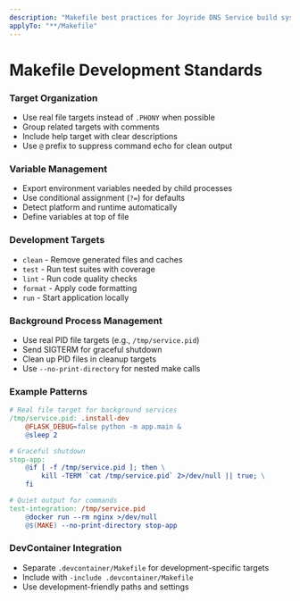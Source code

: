 ```yaml
---
description: "Makefile best practices for Joyride DNS Service build system"
applyTo: "**/Makefile"
---
```


# Makefile Development Standards

### Target Organization
- Use real file targets instead of `.PHONY` when possible
- Group related targets with comments
- Include help target with clear descriptions
- Use `@` prefix to suppress command echo for clean output

### Variable Management
- Export environment variables needed by child processes
- Use conditional assignment (`?=`) for defaults
- Detect platform and runtime automatically
- Define variables at top of file

### Development Targets
- `clean` - Remove generated files and caches
- `test` - Run test suites with coverage
- `lint` - Run code quality checks
- `format` - Apply code formatting
- `run` - Start application locally

### Background Process Management
- Use real PID file targets (e.g., `/tmp/service.pid`)
- Send SIGTERM for graceful shutdown
- Clean up PID files in cleanup targets
- Use `--no-print-directory` for nested make calls

### Example Patterns
```makefile
# Real file target for background services
/tmp/service.pid: .install-dev
	@FLASK_DEBUG=false python -m app.main &
	@sleep 2

# Graceful shutdown
stop-app:
	@if [ -f /tmp/service.pid ]; then \
		kill -TERM `cat /tmp/service.pid` 2>/dev/null || true; \
	fi

# Quiet output for commands
test-integration: /tmp/service.pid
	@docker run --rm nginx >/dev/null
	@$(MAKE) --no-print-directory stop-app
```

### DevContainer Integration
- Separate `.devcontainer/Makefile` for development-specific targets
- Include with `-include .devcontainer/Makefile`
- Use development-friendly paths and settings
